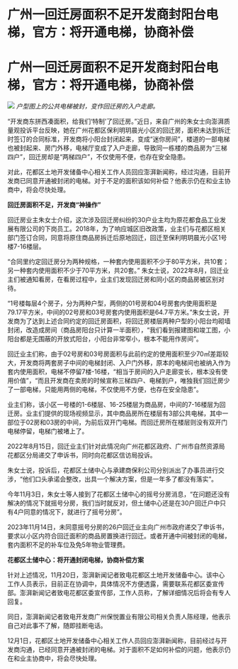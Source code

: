 # 广州一回迁房面积不足开发商封阳台电梯，官方：将开通电梯，协商补偿

# 广州一回迁房面积不足开发商封阳台电梯，官方：将开通电梯，协商补偿

![](https://inews.gtimg.com/om_bt/OIynLKbgeMbZ87-1e59Zd7T5QQlvk3AC3WS_tJDsqtik4AA/1000)
_户型图上的公共电梯被封，变作回迁房的入户走廊。_

“开发商东拼西凑面积，给我们‘特制’了回迁房。”近日，来自广州的朱女士向澎湃质量观投诉平台反映，她在广州花都区保利明玥晨光小区的回迁房，面积未达到拆迁时签订的合同标准，开发商将小阳台封闭起来，变成“迷你房间”，楼道的一部电梯也被封起来、房门外移，电梯厅变成了入户走廊，导致同一栋楼的商品房为“三梯四户”，回迁房却是“两梯四户”，不仅使用不便，也存在安全隐患。

对此，花都区土地开发储备中心相关工作人员回应澎湃新闻称，经过沟通，目前开发商已同意开通被封闭的电梯。对于不足的面积该如何补偿？他表示仍在和业主协商中，将会尽快处理。

**回迁房面积不足，开发商“神操作”**

回迁房业主朱女士介绍，这次涉及回迁房纠纷的30户业主均为原花都食品工业发展有限公司的下岗员工。2018年，为了响应城区旧改政策，业主们与花都区相关部门签订合同，同意将原住商品房拆迁后原地回迁，回迁至保利明玥晨光小区1号楼7-16楼层。

“合同里约定回迁房分为两种规格，一种套内使用面积不少于80平方米，共10套；另一种套内使用面积不少于70平方米，共20套。”
朱女士说，2022年8月，回迁业主们被通知看房，在看房过程中，业主们发现回迁房和同小区的商品房被区别对待。

“1号楼每层4个房子，分为两种户型，两侧的01号房和04号房套内使用面积是79.17平方米，中间的02号房和03号房套内使用面积是64.7平方米。”朱女士说，开发商为了达到上述合同约定的回迁房面积，将回迁房楼层两种户型的小阳台均砌墙封闭，改造成房间（商品房阳台只计算一半面积），“我们看到报建图和竣工图，小阳台都是无围蔽的开放式阳台，小阳台非常窄小，根本不能用作房间”。

回迁业主们称，由于02号房和03号房面积与此前约定的使用面积至少70㎡差距较大，开发商将两套房子中间的电梯封闭、入户门外移，原本的电梯间也被纳入作为套内使用面积，电梯不停留7楼-16楼，“相当于房间的入户走廊变长，根本没有使用价值”，“而且开发商在卖房的时候宣称三梯四户、电梯到户，唯独我们回迁房少了一部电梯，只能用两侧的电梯，不仅使用不方便，也存在安全隐患”。

业主们称，该小区一号楼的1-6楼层、16-25楼层为商品房，中间的7-16楼层为回迁房。业主们提供的现场视频显示，其中商品房所在楼层有3部公共电梯，其中一部位于02房和03房的中间，为前后双开门电梯。而回迁房所在楼层则没有双开门电梯停留，电梯门被堵上了。

2022年8月15日，回迁业主们针对此情况向广州花都区政府、广州市自然资源局花都区分局递交了申诉书，同时向花都区信访局投诉。

朱女士说，投诉后，花都区土储中心与承建商保利公司分别派出了办事员进行交涉，“他们口头承诺会整改，出具一个解决方案，但是一年多了都没有落实”。

今年11月3日，朱女士等人接到了花都区土储中心的摇号分房消息，“在问题还没有解决的情况下就摇号分房，我们当时就反对，但土储中心还是在30户回迁户中只有4户同意的情况下，就进行了摇号分房”。

2023年11月14日，未同意摇号分房的26户回迁业主向广州市政府递交了申诉书，要求以小区内符合回迁面积的商品房置换进行回迁。或者开通中间被封闭的电梯，套内面积不足的补车位及免5年物业管理费。

**花都区土储中心：将开通封闭电梯，协商补偿方案**

针对上述情况，11月20日，澎湃新闻记者致电花都区土地开发储备中心。该中心工作人员表示，目前正在协调中，具体情况不方便透露，需要联系花都区委宣传部。澎湃新闻记者致电花都区委宣传部，工作人员称，了解详细情况后将会有专人回复。

同日，澎湃新闻记者致电开发商广州保悦置业有限公司相关负责人陈经理，他表示自己对此事不了解，随即挂断电话。

12月1日，花都区土地开发储备中心相关工作人员回应澎湃新闻称，目前经过与开发商沟通，已经同意开通被封闭的电梯。对于面积不足如何补偿的问题，他表示仍在和业主协商中，将会尽快处理。

